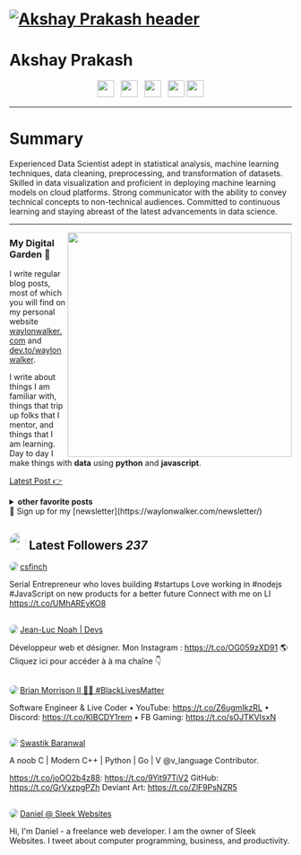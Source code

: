 # [![Akshay Prakash header](https://raw.githubusercontent.com/WaylonWalker/WaylonWalker/main/icon/gh-bannner-light.png)](https://waylonwalker.com)
# Akshay Prakash
<p align='center'>
<a href="#"><img height="30" src="https://raw.githubusercontent.com/WaylonWalker/WaylonWalker/main/icon/dev.png"></a>&nbsp;&nbsp;
<a href="#"><img height="30" src="https://github.com/WaylonWalker/WaylonWalker/blob/main/icon/twitter.png?raw=true"></a>&nbsp;&nbsp;
<a href="#"><img height="30" src="https://github.com/WaylonWalker/WaylonWalker/blob/main/icon/instagram.jpg?raw=true"></a>&nbsp;&nbsp;
<a href="#"><img height="30" src="https://github.com/WaylonWalker/WaylonWalker/blob/main/icon/by-me-a-coffee.png?raw=true"></a>
<a href="#"><img height="30" src="https://github.com/WaylonWalker/WaylonWalker/blob/main/icon/linkedin.png?raw=true"></a>
</p>

 ---
# Summary

 Experienced Data Scientist adept in statistical analysis, machine learning techniques, data cleaning, preprocessing, and transformation of datasets. Skilled in data visualization and proficient in deploying machine learning models on cloud platforms. Strong communicator with the ability to convey technical concepts to non-technical audiences. Committed to continuous learning and staying abreast of the latest advancements in data science.

 ---

<p>
  <a href="https://waylonwalker.com/latest"><img width="400" align='right' src="https://waylonwalker.com/latest.png?raw=true"></a>
</p>

### My Digital Garden 🌱

I write regular blog posts, most of which you will find on my personal website [waylonwalker.com](https://waylonwalker.com) and [dev.to/waylonwalker](https://dev.to/waylonwalker).

I write about things I am familiar with, things that trip up folks that I mentor, and things that I am learning.  Day to day I make things with **data** using **python** and **javascript**. 

[Latest Post 👉](https://waylonwalker.com/latest)

<details>
 <summary><strong>other favorite posts</strong></summary>
 <a href="https://waylonwalker.com/blog/eight-years-cat/"><img width="400" src="https://waylonwalker.com/eight-years-cat.png?raw=true"></a>
 <a href="https://waylonwalker.com/blog/keyboard-driven-vscode/"><img width="400" src="https://waylonwalker.com/alt%20b.png?raw=true"></a>
 <a href="https://waylonwalker.com/blog/what-are-github-actions/"><img width="400" src="https://waylonwalker.com/what-are-github-actions.png?raw=true"></a>
 
</details>
💌 Sign up for my [newsletter](https://waylonwalker.com/newsletter/)

## <img height="30" style="border-radius:50%" src="https://github.com/WaylonWalker/WaylonWalker/blob/main/icon/twitter.png?raw=true"> Latest Followers _237_

<a href='https://twitter.com/csfinch'>
  <img style="border-radius:50%" align="left" src='https://pbs.twimg.com/profile_images/1256139099813171200/BVCrHTv8_normal.jpg' />
</a>

<a href='https://twitter.com/csfinch'>
    csfinch
</a>

Serial Entrepreneur who loves building #startups
Love working in  #nodejs #JavaScript on new products for a better future
Connect with me on LI https://t.co/UMhAREyKO8

<h2></h2><a href='https://twitter.com/NoahKahenga'>
  <img style="border-radius:50%" align="left" src='https://pbs.twimg.com/profile_images/1279369050615951360/sD8W-fC5_normal.jpg' />
</a>

<a href='https://twitter.com/NoahKahenga'>
    Jean-Luc Noah | Devs
</a>

Développeur web et désigner. Mon Instagram  : https://t.co/OG059zXD91 🌎Cliquez ici pour accéder à à ma chaîne 👇

<h2></h2><a href='https://twitter.com/brianmmdev'>
  <img style="border-radius:50%" align="left" src='https://pbs.twimg.com/profile_images/1250997828379344899/GO6L94Yr_normal.jpg' />
</a>

<a href='https://twitter.com/brianmmdev'>
    Brian Morrison II 👨‍💻 #BlackLivesMatter
</a>

Software Engineer & Live Coder • YouTube: https://t.co/Z6ugmIkzRL • Discord: https://t.co/KlBCDY1rem • FB Gaming: https://t.co/sOJTKVIsxN

<h2></h2><a href='https://twitter.com/Delta2315'>
  <img style="border-radius:50%" align="left" src='https://pbs.twimg.com/profile_images/1166656388291907584/P-N8_Hbq_normal.png' />
</a>

<a href='https://twitter.com/Delta2315'>
    Swastik Baranwal
</a>

A noob
C | Modern C++ | Python | Go | V @v_language Contributor. 

https://t.co/joOO2b4z88: https://t.co/9Yit97TiV2
GitHub: https://t.co/GrVxzpgPZh
Deviant Art: https://t.co/ZlF9PsNZR5

<h2></h2><a href='https://twitter.com/SleekWebsiteLLC'>
  <img style="border-radius:50%" align="left" src='https://pbs.twimg.com/profile_images/1253441454405562369/WNGORBXd_normal.jpg' />
</a>

<a href='https://twitter.com/SleekWebsiteLLC'>
    Daniel @ Sleek Websites
</a>

Hi, I'm Daniel - a freelance web developer. I am the owner of Sleek Websites. I tweet about computer programming, business, and productivity.

<h2></h2>

<p align='center'>
<!-- <img align='center' src="https://visitor-badge.glitch.me/badge?page_id=waylonwalker.visitor-badge"> -->
 <p/>
